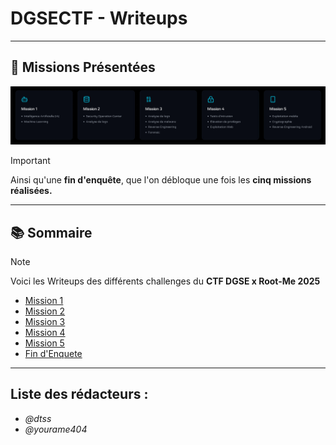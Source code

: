 # DGSECTF - Writeups

---

## 🚀 Missions Présentées

![Missions](ignore/missions.png)
> [!IMPORTANT]
> Ainsi qu'une **fin d'enquête**, que l'on débloque une fois les **cinq missions réalisées.**
---

## 📚 Sommaire

> [!NOTE]
> Voici les Writeups des différents challenges du **CTF DGSE x Root-Me 2025**

- [Mission 1](./mission-1/m1writeup.md)
- [Mission 2](./mission-2/m2writeup.md) 
- [Mission 3](./mission-3/m3writeup.md)
- [Mission 4](./mission-4/m4writeup.md) 
- [Mission 5](./mission-5/m5writeup.md) 
- [Fin d'Enquete](./fin-enquete/finenq.md) 

--- 

## Liste des rédacteurs :

- *@dtss*
- *@yourame404*
